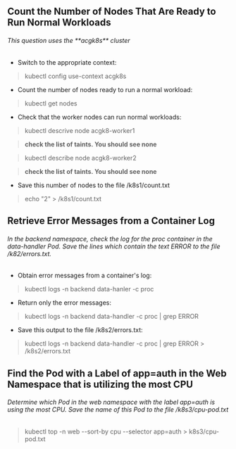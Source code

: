 ## Count the Number of Nodes That Are Ready to Run Normal Workloads
<h6>This question uses the **acgk8s** cluster</h6>

* Switch to the appropriate context:

> kubectl config use-context acgk8s

* Count the number of nodes ready to run a normal workload:

> kubectl get nodes

* Check that the worker nodes can run normal workloads:

> kubectl descrive node acgk8-worker1  

> **check the list of taints. You should see none**

> kubectl describe node acgk8-worker2

> **check the list of taints. You should see none**

* Save this number of nodes to the file /k8s1/count.txt

> echo "2" > /k8s1/count.txt

## Retrieve Error Messages from a Container Log

<h6>In the backend namespace, check the log for the proc container in the data-handler Pod. Save the lines which contain the text ERROR to the file /k82/errors.txt.</h6>

* Obtain error messages from a container's log:

> kubectl logs -n backend data-hanler -c proc

* Return only the error messages:

> kubectl logs -n backend data-handler -c proc | grep ERROR

* Save this output to the file /k8s2/errors.txt:

> kubectl logs -n backend data-handler -c proc | grep ERROR > /k8s2/errors.txt


## Find the Pod with a Label of app=auth in the Web Namespace that is utilizing the most CPU

<h6>Determine which Pod in the web namespace with the label app=auth is using the most CPU. Save the name of this Pod to the file /k8s3/cpu-pod.txt</h6>

> kubectl top -n web --sort-by cpu --selector app=auth > k8s3/cpu-pod.txt